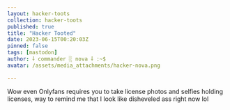 ```yaml
---
layout: hacker-toots
collection: hacker-toots
published: true
title: "Hacker Tooted"
date: 2023-06-15T00:20:03Z
pinned: false
tags: [mastodon]
author: ⸸ commander ░ nova ⸸ :~$
avatar: /assets/media_attachments/hacker-nova.png

---
```


<p>Wow even Onlyfans requires you to take license photos and selfies holding licenses, way to remind me that I look like disheveled ass right now lol</p>


